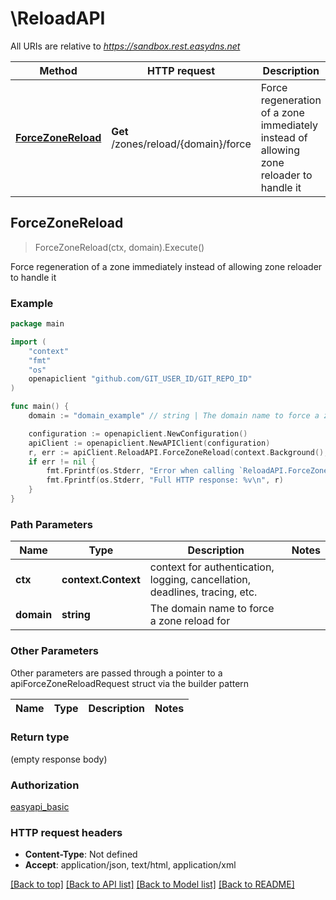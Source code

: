 # \ReloadAPI

All URIs are relative to *https://sandbox.rest.easydns.net*

Method | HTTP request | Description
------------- | ------------- | -------------
[**ForceZoneReload**](ReloadAPI.md#ForceZoneReload) | **Get** /zones/reload/{domain}/force | Force regeneration of a zone immediately instead of allowing zone reloader to handle it



## ForceZoneReload

> ForceZoneReload(ctx, domain).Execute()

Force regeneration of a zone immediately instead of allowing zone reloader to handle it

### Example

```go
package main

import (
	"context"
	"fmt"
	"os"
	openapiclient "github.com/GIT_USER_ID/GIT_REPO_ID"
)

func main() {
	domain := "domain_example" // string | The domain name to force a zone reload for

	configuration := openapiclient.NewConfiguration()
	apiClient := openapiclient.NewAPIClient(configuration)
	r, err := apiClient.ReloadAPI.ForceZoneReload(context.Background(), domain).Execute()
	if err != nil {
		fmt.Fprintf(os.Stderr, "Error when calling `ReloadAPI.ForceZoneReload``: %v\n", err)
		fmt.Fprintf(os.Stderr, "Full HTTP response: %v\n", r)
	}
}
```

### Path Parameters


Name | Type | Description  | Notes
------------- | ------------- | ------------- | -------------
**ctx** | **context.Context** | context for authentication, logging, cancellation, deadlines, tracing, etc.
**domain** | **string** | The domain name to force a zone reload for | 

### Other Parameters

Other parameters are passed through a pointer to a apiForceZoneReloadRequest struct via the builder pattern


Name | Type | Description  | Notes
------------- | ------------- | ------------- | -------------


### Return type

 (empty response body)

### Authorization

[easyapi_basic](../README.md#easyapi_basic)

### HTTP request headers

- **Content-Type**: Not defined
- **Accept**: application/json, text/html, application/xml

[[Back to top]](#) [[Back to API list]](../README.md#documentation-for-api-endpoints)
[[Back to Model list]](../README.md#documentation-for-models)
[[Back to README]](../README.md)

